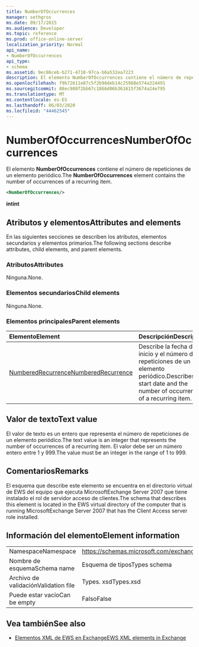 ```yaml
---
title: NumberOfOccurrences
manager: sethgros
ms.date: 09/17/2015
ms.audience: Developer
ms.topic: reference
ms.prod: office-online-server
localization_priority: Normal
api_name:
- NumberOfOccurrences
api_type:
- schema
ms.assetid: 9ec86ceb-b271-4718-97ca-b6a532ea7223
description: El elemento NumberOfOccurrences contiene el número de repeticiones de un elemento periódico.
ms.openlocfilehash: f9b72611e87c5f2b98deb14c25988e574a324491
ms.sourcegitcommit: 88ec988f2bb67c1866d06b361615f3674a24e795
ms.translationtype: MT
ms.contentlocale: es-ES
ms.lasthandoff: 06/03/2020
ms.locfileid: "44462545"
---
```

# <a name="numberofoccurrences"></a><span data-ttu-id="a4dd5-103">NumberOfOccurrences</span><span class="sxs-lookup"><span data-stu-id="a4dd5-103">NumberOfOccurrences</span></span>

<span data-ttu-id="a4dd5-104">El elemento **NumberOfOccurrences** contiene el número de repeticiones de un elemento periódico.</span><span class="sxs-lookup"><span data-stu-id="a4dd5-104">The **NumberOfOccurrences** element contains the number of occurrences of a recurring item.</span></span> 
  
```xml
<NumberOfOccurrences/>
```

 <span data-ttu-id="a4dd5-105">**int**</span><span class="sxs-lookup"><span data-stu-id="a4dd5-105">**int**</span></span>
## <a name="attributes-and-elements"></a><span data-ttu-id="a4dd5-106">Atributos y elementos</span><span class="sxs-lookup"><span data-stu-id="a4dd5-106">Attributes and elements</span></span>

<span data-ttu-id="a4dd5-107">En las siguientes secciones se describen los atributos, elementos secundarios y elementos primarios.</span><span class="sxs-lookup"><span data-stu-id="a4dd5-107">The following sections describe attributes, child elements, and parent elements.</span></span>
  
### <a name="attributes"></a><span data-ttu-id="a4dd5-108">Atributos</span><span class="sxs-lookup"><span data-stu-id="a4dd5-108">Attributes</span></span>

<span data-ttu-id="a4dd5-109">Ninguna.</span><span class="sxs-lookup"><span data-stu-id="a4dd5-109">None.</span></span>
  
### <a name="child-elements"></a><span data-ttu-id="a4dd5-110">Elementos secundarios</span><span class="sxs-lookup"><span data-stu-id="a4dd5-110">Child elements</span></span>

<span data-ttu-id="a4dd5-111">Ninguna.</span><span class="sxs-lookup"><span data-stu-id="a4dd5-111">None.</span></span>
  
### <a name="parent-elements"></a><span data-ttu-id="a4dd5-112">Elementos principales</span><span class="sxs-lookup"><span data-stu-id="a4dd5-112">Parent elements</span></span>

|<span data-ttu-id="a4dd5-113">**Elemento**</span><span class="sxs-lookup"><span data-stu-id="a4dd5-113">**Element**</span></span>|<span data-ttu-id="a4dd5-114">**Descripción**</span><span class="sxs-lookup"><span data-stu-id="a4dd5-114">**Description**</span></span>|
|:-----|:-----|
|[<span data-ttu-id="a4dd5-115">NumberedRecurrence</span><span class="sxs-lookup"><span data-stu-id="a4dd5-115">NumberedRecurrence</span></span>](numberedrecurrence.md) <br/> |<span data-ttu-id="a4dd5-116">Describe la fecha de inicio y el número de repeticiones de un elemento periódico.</span><span class="sxs-lookup"><span data-stu-id="a4dd5-116">Describes the start date and the number of occurrences of a recurring item.</span></span>  <br/> |
   
## <a name="text-value"></a><span data-ttu-id="a4dd5-117">Valor de texto</span><span class="sxs-lookup"><span data-stu-id="a4dd5-117">Text value</span></span>

<span data-ttu-id="a4dd5-118">El valor de texto es un entero que representa el número de repeticiones de un elemento periódico.</span><span class="sxs-lookup"><span data-stu-id="a4dd5-118">The text value is an integer that represents the number of occurrences of a recurring item.</span></span> <span data-ttu-id="a4dd5-119">El valor debe ser un número entero entre 1 y 999.</span><span class="sxs-lookup"><span data-stu-id="a4dd5-119">The value must be an integer in the range of 1 to 999.</span></span>
  
## <a name="remarks"></a><span data-ttu-id="a4dd5-120">Comentarios</span><span class="sxs-lookup"><span data-stu-id="a4dd5-120">Remarks</span></span>

<span data-ttu-id="a4dd5-121">El esquema que describe este elemento se encuentra en el directorio virtual de EWS del equipo que ejecuta MicrosoftExchange Server 2007 que tiene instalado el rol de servidor acceso de clientes.</span><span class="sxs-lookup"><span data-stu-id="a4dd5-121">The schema that describes this element is located in the EWS virtual directory of the computer that is running MicrosoftExchange Server 2007 that has the Client Access server role installed.</span></span>
  
## <a name="element-information"></a><span data-ttu-id="a4dd5-122">Información del elemento</span><span class="sxs-lookup"><span data-stu-id="a4dd5-122">Element information</span></span>

|||
|:-----|:-----|
|<span data-ttu-id="a4dd5-123">Namespace</span><span class="sxs-lookup"><span data-stu-id="a4dd5-123">Namespace</span></span>  <br/> |https://schemas.microsoft.com/exchange/services/2006/types  <br/> |
|<span data-ttu-id="a4dd5-124">Nombre de esquema</span><span class="sxs-lookup"><span data-stu-id="a4dd5-124">Schema name</span></span>  <br/> |<span data-ttu-id="a4dd5-125">Esquema de tipos</span><span class="sxs-lookup"><span data-stu-id="a4dd5-125">Types schema</span></span>  <br/> |
|<span data-ttu-id="a4dd5-126">Archivo de validación</span><span class="sxs-lookup"><span data-stu-id="a4dd5-126">Validation file</span></span>  <br/> |<span data-ttu-id="a4dd5-127">Types. xsd</span><span class="sxs-lookup"><span data-stu-id="a4dd5-127">Types.xsd</span></span>  <br/> |
|<span data-ttu-id="a4dd5-128">Puede estar vacío</span><span class="sxs-lookup"><span data-stu-id="a4dd5-128">Can be empty</span></span>  <br/> |<span data-ttu-id="a4dd5-129">Falso</span><span class="sxs-lookup"><span data-stu-id="a4dd5-129">False</span></span>  <br/> |
   
## <a name="see-also"></a><span data-ttu-id="a4dd5-130">Vea también</span><span class="sxs-lookup"><span data-stu-id="a4dd5-130">See also</span></span>



- [<span data-ttu-id="a4dd5-131">Elementos XML de EWS en Exchange</span><span class="sxs-lookup"><span data-stu-id="a4dd5-131">EWS XML elements in Exchange</span></span>](ews-xml-elements-in-exchange.md)

